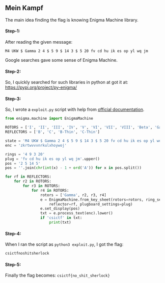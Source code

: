 ## Mein Kampf
The main idea finding the flag is knowing Enigma Machine library.

#### Step-1:
After reading the given message:

```
M4 UKW $ Gamma 2 4 $ 5 9 $ 14 3 $ 5 20 fv cd hu ik es op yl wq jm
```
Google searches gave some sense of Enigma Machine.

#### Step-2:
So, I quickly searched for such libraries in python at got it at: https://pypi.org/project/py-enigma/

#### Step-3:
So, I wrote a `exploit.py` script with help from [official documentation](https://pypi.org/project/py-enigma/).

```python
from enigma.machine import EnigmaMachine

ROTORS = ['I', 'II', 'III', 'IV', 'V', 'VI', 'VII', 'VIII', 'Beta', 'Gamma']
REFLECTORS = ['B', 'C', 'B-Thin', 'C-Thin']

state = 'M4 UKW $ Gamma 2 4 $ 5 9 $ 14 3 $ 5 20 fv cd hu ik es op yl wq jm'
enc = 'zkrtwvvvnrkulxhoywoj'

rings = '4 9 3 20'
plug = 'fv cd hu ik es op yl wq jm'.upper()
pos = '2 5 14 5'
pos = ''.join(chr(int(x) - 1 + ord('A')) for x in pos.split())

for rf in REFLECTORS:
    for r2 in ROTORS:
        for r3 in ROTORS:
            for r4 in ROTORS:
                rotors = ['Gamma', r2, r3, r4]
                e = EnigmaMachine.from_key_sheet(rotors=rotors, ring_settings=rings, 
                    reflector=rf, plugboard_settings=plug)
                e.set_display(pos)
                txt = e.process_text(enc).lower()
                if 'csictf' in txt:
                    print(txt)
```

#### Step-4:
When I ran the script as `python3 exploit.py`, I got the flag:

```bash
csictfnoshitsherlock
```

#### Step-5:
Finally the flag becomes:
`csictf{no_shit_sherlock}`